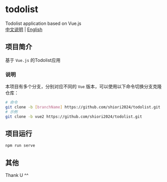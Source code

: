 # todolist
Todolist application based on Vue.js  
[中文说明](README.md) | [English](README-en.md)
## 项目简介
基于 `Vue.js` 的Todolist应用
### 说明
本项目有多个分支，分别对应不同的 `Vue` 版本，可以使用以下命令切换分支克隆仓库：
```sh
# 命令
git clone -b [branchName] https://github.com/shiori2024/todolist.git
# 示例
git clone -b vue2 https://github.com/shiori2024/todolist.git
```

## 项目运行
```sh
npm run serve
```

## 其他
Thank U ^^